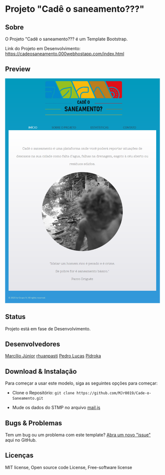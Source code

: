 # Projeto "Cadê o saneamento???"

## Sobre

O Projeto "Cadê o saneamento??? é um Template Bootstrap.

Link do Projeto em Desenvolvimento: https://cadeosaneamento.000webhostapp.com/index.html

## Preview

<img src="images/preview.png" width="600">

## Status

Projeto está em fase de Desenvolvimento.

## Desenvolvedores

[Marcílio Júnior](https://github.com/MJr0019)
[rhuanpasti](https://github.com/rhuanpasti)
[Pedro Lucas](https://github.com/pancine)
[Pidroka](https://github.com/Pidroka)

## Download & Instalação

Para começar a usar este modelo, siga as seguintes opções para começar:

* Clone o Repositório: `git clone https://github.com/MJr0019/Cade-o-Saneamento.git`

* Mude os dados do STMP no arquivo [mail.js](https://github.com/MJr0019/Cade-o-Saneamento/blob/master/js/mail.js)

## Bugs & Problemas

Tem um bug ou um problema com este template? [Abra um novo "issue"](https://github.com/MJr0019/Cade-o-Saneamento/issues) aqui no GitHub.

## Licenças

MIT license, Open source code License, Free-software license
